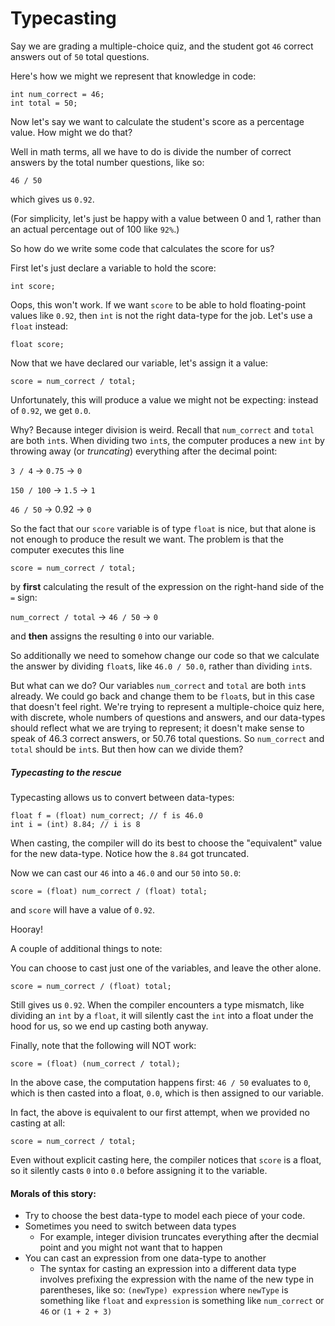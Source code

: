 # Typecasting

Say we are grading a multiple-choice quiz, and the student got `46` correct answers out of `50` total questions.

Here's how we might we represent that knowledge in code:

```
int num_correct = 46;
int total = 50;
```

Now let's say we want to calculate the student's score as a percentage value. How might we do that?

Well in math terms, all we have to do is divide the number of correct answers by the total number questions, 
like so: 

`46 / 50` 

which gives us `0.92`. 

(For simplicity, let's just be happy with a value between 0 and 1,
rather than an actual percentage out of 100 like `92%`.)

So how do we write some code that calculates the score for us?

First let's just declare a variable to hold the score:

```
int score;
```

Oops, this won't work. If we want `score` to be able to hold floating-point values like `0.92`,
then `int` is not the right data-type for the job. Let's use a `float` instead:

```
float score;
```

Now that we have declared our variable, let's assign it a value:

```
score = num_correct / total;
```

Unfortunately, this will produce a value we might not be expecting: instead of `0.92`, we get `0.0`.

Why? Because integer division is weird. Recall that `num_correct` and `total` are both `int`s.
When dividing two `int`s, the computer produces a new `int` by throwing away (or *truncating*)
everything after the decimal point:

`3 / 4` -> `0.75` -> `0`

`150 / 100` -> `1.5` -> `1`

`46 / 50` -> 0.92 -> `0`

So the fact that our `score` variable is of type `float` is nice, but that alone is not enough
to produce the result we want. The problem is that the computer executes this line
```
score = num_correct / total;
```
 by **first** calculating the result of the expression on the right-hand side of the `=` sign:
 
`num_correct / total` -> `46 / 50` -> `0` 

and **then** assigns the resulting `0` into our variable.

So additionally we need to somehow change our code so that we calculate the answer by dividing `float`s,
like `46.0 / 50.0`, rather than dividing `int`s.

But what can we do? Our variables `num_correct` and `total` are both `int`s already. 
We could go back and change them to be `float`s, but in this case that doesn't feel right. 
We're trying to represent a multiple-choice quiz here, with discrete, whole numbers of 
questions and answers, and our data-types should reflect what we are trying to represent;
it doesn't make sense to speak of 46.3 correct answers, or 50.76 total questions. 
So `num_correct` and `total` should be `int`s. But then how can we divide them?

##### Typecasting to the rescue

Typecasting allows us to convert between data-types:
```
float f = (float) num_correct; // f is 46.0
int i = (int) 8.84; // i is 8
```
When casting, the compiler will do its best to choose the "equivalent" value for the new data-type. Notice
how the `8.84` got truncated.

Now we can cast our `46` into a `46.0` and our `50` into `50.0`:
```
score = (float) num_correct / (float) total;
```
and `score` will have a value of `0.92`.

Hooray!

A couple of additional things to note:

You can choose to cast just one of the variables, and leave the other alone.
```
score = num_correct / (float) total;
```
Still gives us `0.92`. When the compiler encounters a type mismatch, like dividing an `int` by a `float`,
it will silently cast the `int` into a float under the hood for us, so we end up casting both anyway.

Finally, note that the following will NOT work:
```
score = (float) (num_correct / total);
```
In the above case, the computation happens first: `46 / 50` evaluates to `0`, which is then casted into a 
float, `0.0`, which is then assigned to our variable.

In fact, the above is equivalent to our first attempt, when we provided no casting at all:
```
score = num_correct / total;
```
Even without explicit casting here, the compiler notices that `score` is a float, so it silently casts `0` into `0.0` before assigning it to the variable.

#### Morals of this story:
* Try to choose the best data-type to model each piece of your code.
* Sometimes you need to switch between data types
  * For example, integer division truncates everything after the decmial point and you might not want that to happen
* You can cast an expression from one data-type to another
  * The syntax for casting an expression into a different data type involves prefixing the expression with the name of the new type in parentheses, like so: `(newType) expression` where `newType` is something like `float` and `expression` is something like `num_correct` or `46` or `(1 + 2 + 3)`





